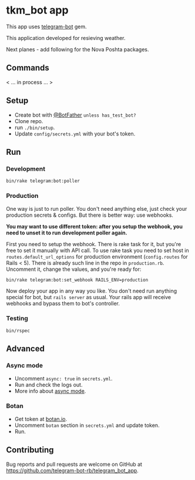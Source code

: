# tkm_bot app

This app uses [telegram-bot](https://github.com/telegram-bot-rb/telegram-bot) gem.

This application developed for resieving weather.

Next planes - add following for the Nova Poshta packages.



## Commands

< ... in process ... >

## Setup

- Create bot with [@BotFather](https://telegram.me/BotFather) `unless has_test_bot?`
- Clone repo.
- run `./bin/setup`.
- Update `config/secrets.yml` with your bot's token.

## Run

### Development

```
bin/rake telegram:bot:poller
```

### Production

One way is just to run poller. You don't need anything else, just check
your production secrets & configs. But there is better way: use webhooks.

__You may want to use different token: after you setup the webhook,
you need to unset it to run development poller again.__

First you need to setup the webhook. There is rake task for it,
but you're free to set it manually with API call.
To use rake task you need to set host in `routes.default_url_options`
for production environment (`config.routes` for Rails < 5).
There is already such line in the repo in `production.rb`.
Uncomment it, change the values, and you're ready for:

```
bin/rake telegram:bot:set_webhook RAILS_ENV=production
```

Now deploy your app in any way you like. You don't need run anything special for bot,
but `rails server` as usual. Your rails app will receive webhooks and bypass them
to bot's controller.

### Testing

```
bin/rspec
```

## Advanced

### Async mode

- Uncomment `async: true` in `secrets.yml`.
- Run and check the logs out.
- More info about [async mode](https://github.com/telegram-bot-rb/telegram-bot#async-mode).

### Botan

- Get token at [botan.io](http://botan.io/).
- Uncomment `botan` section in `secrets.yml` and update token.
- Run.

## Contributing

Bug reports and pull requests are welcome on GitHub at https://github.com/telegram-bot-rb/telegram_bot_app.

